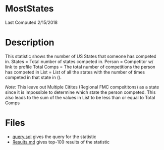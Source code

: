 # **MostStates**
Last Computed 2/15/2018 

# Description
This statistic shows the number of US States that someone has competed in.
States = Total number of states competed in.
Person = Competitor w/ link to profile
Total Comps = The total number of competitions the person has competed in
List = List of all the states with the number of times competed in that state in ().

*Note:* This leave out Multiple Citites (Regional FMC compeititons) as a state since it is impossible to determine which state the person competed. This also leads to the sum of the values in List to be less than or equal to Total Comps

# Files
 - [query.sql](https://github.com/Jambrose777/JacobAmbroseWCAStatistics/blob/master/NumStates/query.sql) gives the query for the statistic
 - [Results.md](https://github.com/Jambrose777/JacobAmbroseWCAStatistics/blob/master/NumStates/Results.md) gives top-100 results of the statistic

